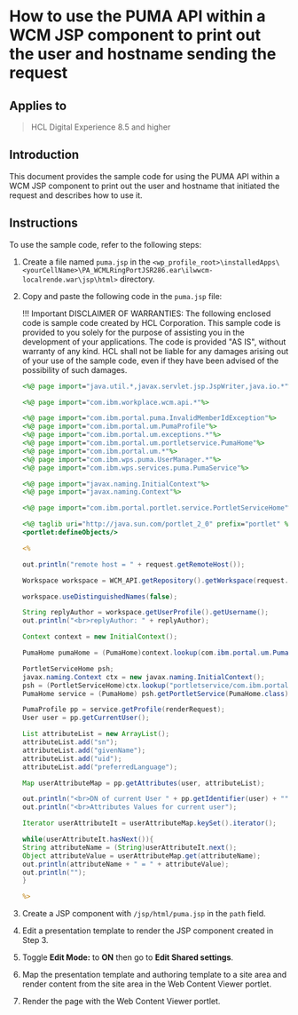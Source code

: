 # How to use the PUMA API within a WCM JSP component to print out the user and hostname sending the request

## Applies to

> HCL Digital Experience 8.5 and higher

## Introduction

This document provides the sample code for using the PUMA API within a WCM JSP component to print out the user and hostname that initiated the request and describes how to use it.

## Instructions

To use the sample code, refer to the following steps:

1. Create a file named `puma.jsp` in the `<wp_profile_root>\installedApps\<yourCellName>\PA_WCMLRingPortJSR286.ear\ilwwcm-localrende.war\jsp\html>` directory.

2. Copy and paste the following code in the `puma.jsp` file:

    !!! Important
        DISCLAIMER OF WARRANTIES:
        The following enclosed code is sample code created by HCL Corporation. This sample code is provided to you solely for the purpose of assisting you in the development of your applications. The code is provided "AS IS", without warranty of any kind. HCL shall not be liable for any damages arising out of your use of the sample code, even if they have been advised of the possibility of such damages.

    ```jsp
    <%@ page import="java.util.*,javax.servlet.jsp.JspWriter,java.io.*"%>

    <%@ page import="com.ibm.workplace.wcm.api.*"%>

    <%@ page import="com.ibm.portal.puma.InvalidMemberIdException"%>
    <%@ page import="com.ibm.portal.um.PumaProfile"%>
    <%@ page import="com.ibm.portal.um.exceptions.*"%>
    <%@ page import="com.ibm.portal.um.portletservice.PumaHome"%>
    <%@ page import="com.ibm.portal.um.*"%>
    <%@ page import="com.ibm.wps.puma.UserManager.*"%>
    <%@ page import="com.ibm.wps.services.puma.PumaService"%>

    <%@ page import="javax.naming.InitialContext"%>
    <%@ page import="javax.naming.Context"%>

    <%@ page import="com.ibm.portal.portlet.service.PortletServiceHome"%>

    <%@ taglib uri="http://java.sun.com/portlet_2_0" prefix="portlet" %>
    <portlet:defineObjects/>

    <%

    out.println("remote host = " + request.getRemoteHost());

    Workspace workspace = WCM_API.getRepository().getWorkspace(request.getUserPrincipal());

    workspace.useDistinguishedNames(false);

    String replyAuthor = workspace.getUserProfile().getUsername();
    out.println("<br>replyAuthor: " + replyAuthor);

    Context context = new InitialContext();

    PumaHome pumaHome = (PumaHome)context.lookup(com.ibm.portal.um.PumaHome.JNDI_NAME);

    PortletServiceHome psh;
    javax.naming.Context ctx = new javax.naming.InitialContext();
    psh = (PortletServiceHome)ctx.lookup("portletservice/com.ibm.portal.um.portletservice.PumaHome");
    PumaHome service = (PumaHome) psh.getPortletService(PumaHome.class);

    PumaProfile pp = service.getProfile(renderRequest);
    User user = pp.getCurrentUser();

    List attributeList = new ArrayList();
    attributeList.add("sn");
    attributeList.add("givenName");
    attributeList.add("uid");
    attributeList.add("preferredLanguage");

    Map userAttributeMap = pp.getAttributes(user, attributeList);

    out.println("<br>DN of current User " + pp.getIdentifier(user) + "");
    out.println("<br>Attributes Values for current user");

    Iterator userAttributeIt = userAttributeMap.keySet().iterator();

    while(userAttributeIt.hasNext()){
    String attributeName = (String)userAttributeIt.next();
    Object attributeValue = userAttributeMap.get(attributeName);
    out.println(attributeName + " = " + attributeValue);
    out.println("");
    }

    %>
    ```

3. Create a JSP component with `/jsp/html/puma.jsp` in the `path` field.

4. Edit a presentation template to render the JSP component created in Step 3.

5. Toggle **Edit Mode:** to **ON** then go to **Edit Shared settings**.

6. Map the presentation template and authoring template to a site area and render content from the site area in the Web Content Viewer portlet.

7. Render the page with the Web Content Viewer portlet.
